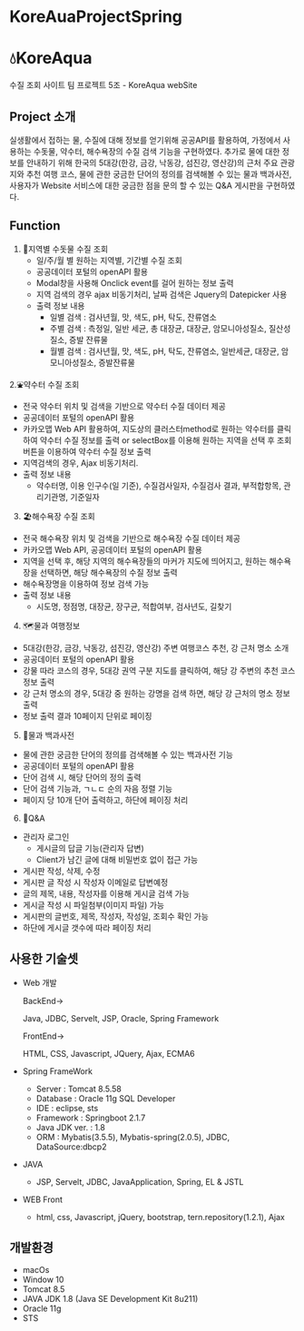 # KoreAuaProjectSpring


# 💧KoreAqua

수질 조회 사이트 팀 프로젝트 5조 - KoreAqua webSite

## Project 소개

실생활에서 접하는 물, 수질에 대해 정보를 얻기위해 공공API를 활용하여, 가정에서 사용하는 수돗물, 약수터, 해수욕장의 수질 검색 기능을 구현하였다. 추가로 물에 대한 정보를 안내하기 위해 한국의 5대강(한강, 금강, 낙동강, 섬진강, 영산강)의 근처 주요 관광지와 추천 여행 코스, 물에 관한 궁금한 단어의 정의를 검색해볼 수 있는 물과 백과사전, 사용자가 Website 서비스에 대한 궁금한 점을 문의 할 수 있는 Q&A 게시판을 구현하였다.

## Function

1. 🚿지역별 수돗물 수질 조회
    - 일/주/월 별 원하는 지역별, 기간별 수질 조회
    - 공공데이터 포털의 openAPI 활용
    - Modal창을 사용해 Onclick event를 걸어 원하는 정보 출력
    - 지역 검색의 경우 ajax 비동기처리, 날짜 검색은 Jquery의 Datepicker 사용
    - 출력 정보 내용
        - 일별 검색 : 검사년월, 맛, 색도, pH, 탁도, 잔류염소
        - 주별 검색 : 측정일, 일반 세균, 총 대장균, 대장균, 암모니아성질소, 질산성질소, 증발 잔류물
        - 월별 검색 : 검사년월, 맛, 색도, pH, 탁도, 잔류염소, 일반세균, 대장균, 암모니아성질소, 증발잔류물
        

2.⛲약수터 수질 조회

- 전국 약수터 위치 및 검색을 기반으로 약수터 수질 데이터 제공
- 공공데이터 포털의 openAPI 활용
- 카카오맵 Web API 활용하여, 지도상의 클러스터method로 원하는 약수터를 클릭하여 약수터 수질 정보를 출력 or selectBox를 이용해 원하는 지역을 선택 후 조회버튼을 이용하여 약수터 수질 정보 출력
- 지역검색의 경우, Ajax 비동기처리.
- 출력 정보 내용
    - 약수터명, 이용 인구수(일 기준), 수질검사일자, 수질검사 결과, 부적합항목, 관리기관명, 기준일자

3. 🏖️해수욕장 수질 조회
- 전국 해수욕장 위치 및 검색을 기반으로 해수욕장 수질 데이터 제공
- 카카오맵 Web API, 공공데이터 포털의 openAPI 활용
- 지역을 선택 후, 해당 지역의 해수욕장들의 마커가 지도에 띄어지고, 원하는 해수욕장을 선택하면, 해당 해수욕장의 수질 정보 출력
- 해수욕장명을 이용하여 정보 검색 가능
- 출력 정보 내용
    - 시도명, 정점명, 대장균, 장구균, 적합여부, 검사년도, 길찾기
    

4. 🗺️물과 여행정보
- 5대강(한강, 금강, 낙동강, 섬진강, 영산강) 주변 여행코스 추천, 강 근처 명소 소개
- 공공데이터 포털의 openAPI 활용
- 강물 따라 코스의 경우, 5대강 권역 구분 지도를 클릭하여, 해당 강 주변의 추천 코스 정보 출력
- 강 근처 명소의 경우, 5대강 중 원하는 강명을 검색 하면, 해당 강 근처의 명소 정보 출력
- 정보 출력 결과 10페이지 단위로 페이징

5. 📗물과 백과사전
- 물에 관한 궁금한 단어의 정의를 검색해볼 수 있는 백과사전 기능
- 공공데이터 포털의 openAPI 활용
- 단어 검색 시, 해당 단어의 정의 출력
- 단어 검색 기능과, ㄱㄴㄷ 순의 자음 정렬 기능
- 페이지 당 10개 단어 출력하고, 하단에 페이징 처리

6. 📑Q&A
- 관리자 로그인
    - 게시글의 답글 기능(관리자 답변)
    - Client가 남긴 글에 대해 비밀번호 없이 접근 가능
- 게시판 작성, 삭제, 수정
- 게시판 글 작성 시 작성자 이메일로 답변예정 
- 글의 제목, 내용, 작성자를 이용해 게시글 검색 가능
- 게시글 작성 시 파일첨부(이미지 파일) 가능
- 게시판의 글번호, 제목, 작성자, 작성일, 조회수 확인 가능
- 하단에 게시글 갯수에 따라 페이징 처리


## 사용한 기술셋

- Web 개발

    BackEnd→

    Java, JDBC, Servelt, JSP, Oracle, Spring Framework

    FrontEnd→

    HTML, CSS, Javascript, JQuery, Ajax, ECMA6

- Spring FrameWork
    - Server : Tomcat 8.5.58
    - Database : Oracle 11g SQL Developer
    - IDE : eclipse, sts
    - Framework : Springboot 2.1.7
    - Java JDK ver. : 1.8
    - ORM : Mybatis(3.5.5), Mybatis-spring(2.0.5), JDBC, DataSource:dbcp2
- JAVA
    - JSP, Servelt, JDBC, JavaApplication, Spring, EL & JSTL
- WEB Front
    - html, css, Javascript, jQuery, bootstrap, tern.repository(1.2.1), Ajax

## 개발환경

- macOs
- Window 10
- Tomcat 8.5
- JAVA JDK 1.8 (Java SE Development Kit 8u211)
- Oracle 11g
- STS
